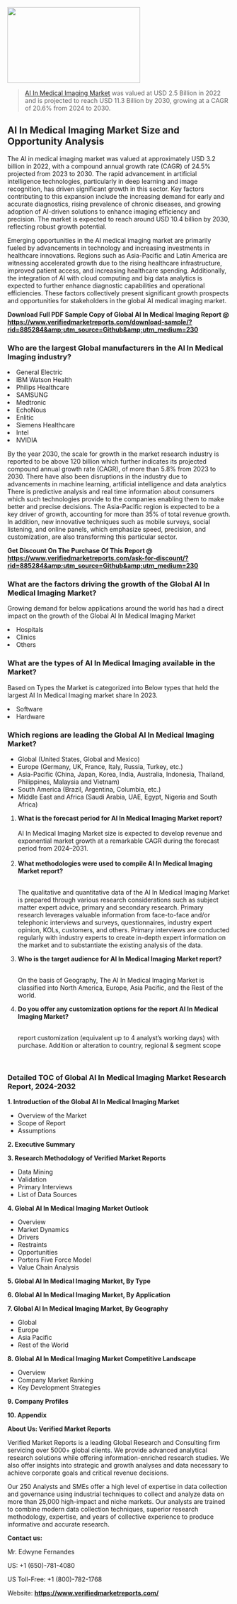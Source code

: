 <img src="https://ffe5etoiles.com/wp-content/uploads/2024/12/MST1-300x171.png" alt="" width="300" height="171" class="alignnone size-medium wp-image-20088" /><blockquote><p><p><a href="https://www.verifiedmarketreports.com/download-sample/?rid=885284&utm_source=Github&utm_medium=230" target="_blank">AI In Medical Imaging Market</a> was valued at USD 2.5 Billion in 2022 and is projected to reach USD 11.3 Billion by 2030, growing at a CAGR of 20.6% from 2024 to 2030.</p></blockquote><p><h2>AI In Medical Imaging Market Size and Opportunity Analysis</h2><p>The AI in medical imaging market was valued at approximately USD 3.2 billion in 2022, with a compound annual growth rate (CAGR) of 24.5% projected from 2023 to 2030. The rapid advancement in artificial intelligence technologies, particularly in deep learning and image recognition, has driven significant growth in this sector. Key factors contributing to this expansion include the increasing demand for early and accurate diagnostics, rising prevalence of chronic diseases, and growing adoption of AI-driven solutions to enhance imaging efficiency and precision. The market is expected to reach around USD 10.4 billion by 2030, reflecting robust growth potential.</p><p>Emerging opportunities in the AI medical imaging market are primarily fueled by advancements in technology and increasing investments in healthcare innovations. Regions such as Asia-Pacific and Latin America are witnessing accelerated growth due to the rising healthcare infrastructure, improved patient access, and increasing healthcare spending. Additionally, the integration of AI with cloud computing and big data analytics is expected to further enhance diagnostic capabilities and operational efficiencies. These factors collectively present significant growth prospects and opportunities for stakeholders in the global AI medical imaging market.</p></p><p class=""><strong>Download Full PDF Sample Copy of Global AI In Medical Imaging Report @ <a href="https://www.verifiedmarketreports.com/download-sample/?rid=885284&amp;utm_source=Github&amp;utm_medium=230" target="_blank">https://www.verifiedmarketreports.com/download-sample/?rid=885284&amp;utm_source=Github&amp;utm_medium=230</a></strong></p><h3 id="" class="">Who are the largest Global manufacturers in the AI In Medical Imaging industry?</h3><p><li>General Electric</li><li> IBM Watson Health</li><li> Philips Healthcare</li><li> SAMSUNG</li><li> Medtronic</li><li> EchoNous</li><li> Enlitic</li><li> Siemens Healthcare</li><li> Intel</li><li> NVIDIA</li></p><div class=""><div class="" dir="" data-message-author-role="" data-message-id="" data-message-model-slug=""><div class=""><div class=""><div class=""><div class="" dir="" data-message-author-role="" data-message-id="" data-message-model-slug=""><div class=""><div class=""><p>By the year 2030, the scale for growth in the market research industry is reported to be above 120 billion which further indicates its projected compound annual growth rate (CAGR), of more than 5.8% from 2023 to 2030. There have also been disruptions in the industry due to advancements in machine learning, artificial intelligence and data analytics There is predictive analysis and real time information about consumers which such technologies provide to the companies enabling them to make better and precise decisions. The Asia-Pacific region is expected to be a key driver of growth, accounting for more than 35% of total revenue growth. In addition, new innovative techniques such as mobile surveys, social listening, and online panels, which emphasize speed, precision, and customization, are also transforming this particular sector.</p><p><strong>Get Discount On The Purchase Of This Report @&nbsp; <a href="https://www.verifiedmarketreports.com/ask-for-discount/?rid=885284&amp;utm_source=Github&amp;utm_medium=230" target="_blank">https://www.verifiedmarketreports.com/ask-for-discount/?rid=885284&amp;utm_source=Github&amp;utm_medium=230</a></strong></p></div></div></div></div></div></div></div></div><h3 id="" class="">What are the factors driving the growth of the Global AI In Medical Imaging Market?</h3><p id="" class="">Growing demand for below applications around the world has had a direct impact on the growth of the Global AI In Medical Imaging Market</p><p id="" class=""><li>Hospitals</li><li> Clinics</li><li> Others</li></p><h3 id="" class="">What are the types of AI In Medical Imaging available in the Market?</h3><p id="" class="">Based on Types the Market is categorized into Below types that held the largest AI In Medical Imaging market share In 2023.</p><p id="" class=""><li>Software</li><li> Hardware</li></p><h3 id="" class="">Which regions are leading the Global AI In Medical Imaging Market?</h3><ul><li>Global (United States, Global and Mexico)</li><li>Europe (Germany, UK, France, Italy, Russia, Turkey, etc.)</li><li>Asia-Pacific (China, Japan, Korea, India, Australia, Indonesia, Thailand, Philippines, Malaysia and Vietnam)</li><li>South America (Brazil, Argentina, Columbia, etc.)</li><li>Middle East and Africa (Saudi Arabia, UAE, Egypt, Nigeria and South Africa)</li></ul><p><ol><li><strong>What is the forecast period for AI In Medical Imaging Market report?<br /></strong><br /><span data-sheets-root="1" data-sheets-value="{&quot;1&quot;:2,&quot;2&quot;:&quot;XXXX size is expected to develop revenue and exponential market growth at a remarkable CAGR during the forecast period from 2024&ndash;2030.&quot;}" data-sheets-userformat="{&quot;2&quot;:12674,&quot;4&quot;:{&quot;1&quot;:2,&quot;2&quot;:16776960},&quot;10&quot;:2,&quot;11&quot;:0,&quot;15&quot;:&quot;Arial&quot;,&quot;16&quot;:12}">AI In Medical Imaging Market size is expected to develop revenue and exponential market growth at a remarkable CAGR during the forecast period from 2024&ndash;2031.</span><br /><br /></li><li><strong>What methodologies were used to compile AI In Medical Imaging Market report?<br /><br /></strong><p>The qualitative and quantitative data of the&nbsp;AI In Medical Imaging Market is prepared through various research considerations such as subject matter expert advice, primary and secondary research. Primary research leverages valuable information from face-to-face and/or telephonic interviews and surveys, questionnaires, industry expert opinion, KOLs, customers, and others. Primary interviews are conducted regularly with industry experts to create in-depth expert information on the market and to substantiate the existing analysis of the data.&nbsp;</p></li><li><strong>Who is the target audience for AI In Medical Imaging Market report?<br /><br /></strong><p>On the basis of Geography, The&nbsp;AI In Medical Imaging Market is classified into North America, Europe, Asia Pacific, and the Rest of the world.</p></li><li><strong>Do you offer any customization options for the report AI In Medical Imaging Market?<br /><br /></strong><p>report customization (equivalent up to 4 analyst&rsquo;s working days) with purchase. Addition or alteration to country, regional &amp; segment scope</p><p>&nbsp;</p></li></ol></p><h3 id="" class="">Detailed TOC of Global AI In Medical Imaging Market Research Report, 2024-2032</h3><p id="" class=""><strong>1. Introduction of the Global AI In Medical Imaging Market</strong></p><ul><li>Overview of the Market</li><li>Scope of Report</li><li>Assumptions</li></ul><p id="" class=""><strong>2. Executive Summary</strong></p><p id="" class=""><strong>3. Research Methodology of&nbsp;Verified Market Reports</strong></p><ul><li>Data Mining</li><li>Validation</li><li>Primary Interviews</li><li>List of Data Sources</li></ul><p id="" class=""><strong>4. Global AI In Medical Imaging Market Outlook</strong></p><ul><li>Overview</li><li>Market Dynamics</li><li>Drivers</li><li>Restraints</li><li>Opportunities</li><li>Porters Five Force Model</li><li>Value Chain Analysis</li></ul><p id="" class=""><strong>5. Global AI In Medical Imaging Market, By&nbsp;Type</strong></p><p id="" class=""><strong>6. Global AI In Medical Imaging Market, By Application</strong></p><p id="" class=""><strong>7. Global AI In Medical Imaging Market, By Geography</strong></p><ul><li>Global</li><li>Europe</li><li>Asia Pacific</li><li>Rest of the World</li></ul><p id="" class=""><strong>8. Global AI In Medical Imaging Market Competitive Landscape</strong></p><ul><li>Overview</li><li>Company Market Ranking</li><li>Key Development Strategies</li></ul><p id="" class=""><strong>9. Company Profiles</strong></p><p id="" class=""><strong>10. Appendix</strong></p><p id="" class=""><strong>About Us: Verified Market Reports</strong></p><p id="" class="">Verified Market Reports is a leading Global Research and Consulting firm servicing over 5000+ global clients. We provide advanced analytical research solutions while offering information-enriched research studies. We also offer insights into strategic and growth analyses and data necessary to achieve corporate goals and critical revenue decisions.</p><p id="" class="">Our 250 Analysts and SMEs offer a high level of expertise in data collection and governance using industrial techniques to collect and analyze data on more than 25,000 high-impact and niche markets. Our analysts are trained to combine modern data collection techniques, superior research methodology, expertise, and years of collective experience to produce informative and accurate research.</p><p id="" class=""><strong>Contact us:</strong></p><p id="" class="">Mr. Edwyne Fernandes</p><p id="" class="">US: +1 (650)-781-4080</p><p id="" class="">US Toll-Free: +1 (800)-782-1768</p><p id="" class="">Website: <a target="" data-test-app-aware-link=""><strong>https://www.verifiedmarketreports.com/</strong></a></p>
